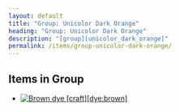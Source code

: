 ```yaml
---
layout: default
title: "Group: Unicolor Dark Orange"
heading: "Group: Unicolor Dark Orange"
description: "[group][unicolor_dark_orange]"
permalink: /items/group-unicolor-dark-orange/
---
```



## Items in Group

<ul class="list-items clearfix">
    <li><a href="{{site.baseurl}}/items/dye-brown/"><img src="{{site.baseurl}}/assets/img/items/textures/dye_brown.png" data-toggle="tooltip" title="Brown dye [craft][dye:brown]"></a></li>
</ul>
